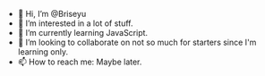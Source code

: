 - 👋 Hi, I’m @Briseyu
- 👀 I’m interested in a lot of stuff.
- 🌱 I’m currently learning JavaScript.
- 💞️ I’m looking to collaborate on not so much for starters since I'm learning only.
- 📫 How to reach me: Maybe later.

<!---
Briseyu/Briseyu is a ✨ special ✨ repository because its `README.md` (this file) appears on your GitHub profile.
You can click the Preview link to take a look at your changes.
--->
